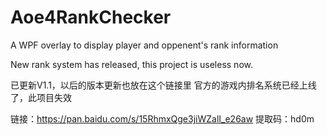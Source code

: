 # Aoe4RankChecker
A WPF overlay to display player and oppenent's rank information

New rank system has released, this project is useless now.

已更新V1.1，以后的版本更新也放在这个链接里
官方的游戏内排名系统已经上线了，此项目失效

链接：https://pan.baidu.com/s/15RhmxQge3jiWZalI_e26aw
提取码：hd0m

